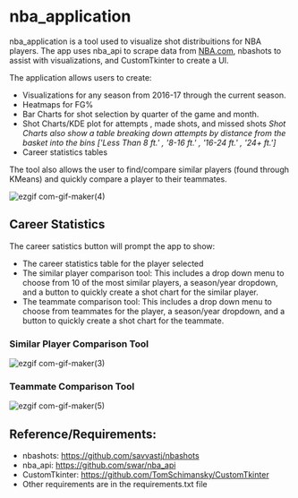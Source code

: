 # nba_application 

nba_application is a tool used to visualize shot distribuitions for NBA players. The app uses nba_api to scrape data from [NBA.com](https://www.nba.com), nbashots to assist with visualizations, and CustomTkinter to create a UI.

The application allows users to create:

- Visualizations for any season from 2016-17 through the current season.
- Heatmaps for FG%
- Bar Charts for shot selection by quarter of the game and month.
- Shot Charts/KDE plot for attempts , made shots, and missed shots
*Shot Charts also show a table breaking down attempts by distance from the basket into the bins ['Less Than 8 ft.' , '8-16 ft.' , '16-24 ft.' , '24+ ft.']*
- Career statistics tables

The tool also allows the user to find/compare similar players (found through KMeans) and quickly compare a player to their teammates.

![ezgif com-gif-maker(4)](https://user-images.githubusercontent.com/101416331/202031080-6759066d-6252-4519-bca5-931e64d41aae.gif)


## Career Statistics 
The career satistics button will prompt the app to show:
- The career statistics table for the player selected
- The similar player comparison tool: This includes a drop down menu to choose from 10 of the most similar players, a season/year dropdown, and a button to quickly create a shot chart for the similar player.
- The teammate comparison tool: This includes a drop down menu to choose from teammates for the player, a season/year dropdown, and a button to quickly create a shot chart for the teammate.

### Similar Player Comparison Tool
![ezgif com-gif-maker(3)](https://user-images.githubusercontent.com/101416331/202030267-67d038a3-5025-4bca-9afe-260ee5de6f44.gif)

### Teammate Comparison Tool
![ezgif com-gif-maker(5)](https://user-images.githubusercontent.com/101416331/202032771-1dddfc2b-f560-4e28-a2e0-6032a7ea0641.gif)



## Reference/Requirements:
- nbashots: https://github.com/savvastj/nbashots 
- nba_api: https://github.com/swar/nba_api
- CustomTkinter: https://github.com/TomSchimansky/CustomTkinter
- Other requirements are in the requirements.txt file
